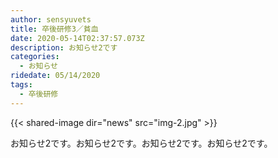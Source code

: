 ```yaml
---
author: sensyuvets
title: 卒後研修3／貧血
date: 2020-05-14T02:37:57.073Z
description: お知らせ2です
categories:
  - お知らせ
ridedate: 05/14/2020
tags:
  - 卒後研修
---
```


{{< shared-image dir="news" src="img-2.jpg" >}}

お知らせ2です。お知らせ2です。お知らせ2です。お知らせ2です。